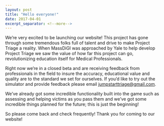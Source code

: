 ```yaml
---
layout: post
title: "Hello everyone!"
date: 2017-04-01
excerpt_separator: <!--more-->
---
```


We’re very excited to be launching our website! This project has gone through some tremendous folks full of talent and drive to make Project Triage a reality. When MassDiGI was approached by Yale to help develop Project Triage we saw the value of how far this project can go, revolutionizing education itself for Medical Professionals.

<!--more-->

Right now we’re in a closed beta and are receiving feedback from professionals in the field to insure the accuracy, educational value and quality are to the standard we set for ourselves. If you’d like to try out the simulator and provide feedback please email jumpstarttriage@gmail.com.

We’ve already got some incredible functionality built into the game such as assessing and helping victims as you pass them and we’ve got some incredible things planned for the future; this is just the beginning!

So please come back and check frequently! Thank you for coming to our website!